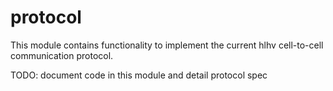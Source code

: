 # protocol

This module contains functionality to implement the current hlhv cell-to-cell
communication protocol.

TODO: document code in this module and detail protocol spec
